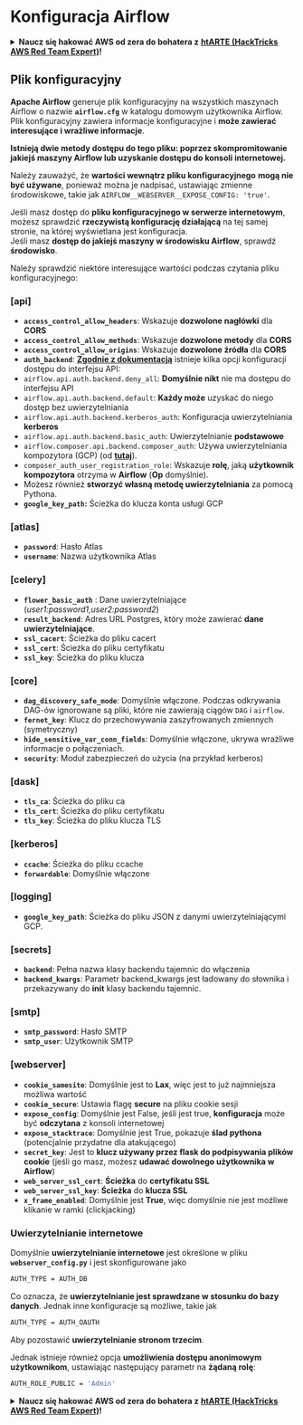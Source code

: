 # Konfiguracja Airflow

<details>

<summary><strong>Naucz się hakować AWS od zera do bohatera z</strong> <a href="https://training.hacktricks.xyz/courses/arte"><strong>htARTE (HackTricks AWS Red Team Expert)</strong></a><strong>!</strong></summary>

Inne sposoby wsparcia HackTricks:

* Jeśli chcesz zobaczyć swoją **firmę reklamowaną w HackTricks** lub **pobrać HackTricks w formacie PDF**, sprawdź [**PLAN SUBSKRYPCJI**](https://github.com/sponsors/carlospolop)!
* Zdobądź [**oficjalne gadżety PEASS & HackTricks**](https://peass.creator-spring.com)
* Odkryj [**Rodzinę PEASS**](https://opensea.io/collection/the-peass-family), naszą kolekcję ekskluzywnych [**NFT**](https://opensea.io/collection/the-peass-family)
* **Dołącz do** 💬 [**grupy Discord**](https://discord.gg/hRep4RUj7f) lub [**grupy telegramowej**](https://t.me/peass) lub **śledź** mnie na **Twitterze** 🐦 [**@hacktricks_live**](https://twitter.com/hacktricks_live)**.**
* **Podziel się swoimi sztuczkami hakerskimi, przesyłając PR-y do** [**HackTricks**](https://github.com/carlospolop/hacktricks) i [**HackTricks Cloud**](https://github.com/carlospolop/hacktricks-cloud) github repos.

</details>

## Plik konfiguracyjny

**Apache Airflow** generuje plik konfiguracyjny na wszystkich maszynach Airflow o nazwie **`airflow.cfg`** w katalogu domowym użytkownika Airflow. Plik konfiguracyjny zawiera informacje konfiguracyjne i **może zawierać interesujące i wrażliwe informacje**.

**Istnieją dwie metody dostępu do tego pliku: poprzez skompromitowanie jakiejś maszyny Airflow lub uzyskanie dostępu do konsoli internetowej.**

Należy zauważyć, że **wartości wewnątrz pliku konfiguracyjnego** **mogą nie być używane**, ponieważ można je nadpisać, ustawiając zmienne środowiskowe, takie jak `AIRFLOW__WEBSERVER__EXPOSE_CONFIG: 'true'`.

Jeśli masz dostęp do **pliku konfiguracyjnego w serwerze internetowym**, możesz sprawdzić **rzeczywistą konfigurację działającą** na tej samej stronie, na której wyświetlana jest konfiguracja.\
Jeśli masz **dostęp do jakiejś maszyny w środowisku Airflow**, sprawdź **środowisko**.

Należy sprawdzić niektóre interesujące wartości podczas czytania pliku konfiguracyjnego:

### \[api]

* **`access_control_allow_headers`**: Wskazuje **dozwolone nagłówki** dla **CORS**
* **`access_control_allow_methods`**: Wskazuje **dozwolone metody** dla **CORS**
* **`access_control_allow_origins`**: Wskazuje **dozwolone źródła** dla **CORS**
* **`auth_backend`**: [**Zgodnie z dokumentacją**](https://airflow.apache.org/docs/apache-airflow/stable/security/api.html) istnieje kilka opcji konfiguracji dostępu do interfejsu API:
* `airflow.api.auth.backend.deny_all`: **Domyślnie nikt** nie ma dostępu do interfejsu API
* `airflow.api.auth.backend.default`: **Każdy może** uzyskać do niego dostęp bez uwierzytelniania
* `airflow.api.auth.backend.kerberos_auth`: Konfiguracja uwierzytelniania **kerberos**
* `airflow.api.auth.backend.basic_auth`: Uwierzytelnianie **podstawowe**
* `airflow.composer.api.backend.composer_auth`: Używa uwierzytelniania kompozytora (GCP) (od [**tutaj**](https://cloud.google.com/composer/docs/access-airflow-api)).
* `composer_auth_user_registration_role`: Wskazuje **rolę**, jaką **użytkownik kompozytora** otrzyma w **Airflow** (**Op** domyślnie).
* Możesz również **stworzyć własną metodę uwierzytelniania** za pomocą Pythona.
* **`google_key_path`:** Ścieżka do klucza konta usługi GCP

### **\[atlas]**

* **`password`**: Hasło Atlas
* **`username`**: Nazwa użytkownika Atlas

### \[celery]

* **`flower_basic_auth`** : Dane uwierzytelniające (_user1:password1,user2:password2_)
* **`result_backend`**: Adres URL Postgres, który może zawierać **dane uwierzytelniające**.
* **`ssl_cacert`**: Ścieżka do pliku cacert
* **`ssl_cert`**: Ścieżka do pliku certyfikatu
* **`ssl_key`**: Ścieżka do pliku klucza

### \[core]

* **`dag_discovery_safe_mode`**: Domyślnie włączone. Podczas odkrywania DAG-ów ignorowane są pliki, które nie zawierają ciągów `DAG` i `airflow`.
* **`fernet_key`**: Klucz do przechowywania zaszyfrowanych zmiennych (symetryczny)
* **`hide_sensitive_var_conn_fields`**: Domyślnie włączone, ukrywa wrażliwe informacje o połączeniach.
* **`security`**: Moduł zabezpieczeń do użycia (na przykład kerberos)

### \[dask]

* **`tls_ca`**: Ścieżka do pliku ca
* **`tls_cert`**: Ścieżka do pliku certyfikatu
* **`tls_key`**: Ścieżka do pliku klucza TLS

### \[kerberos]

* **`ccache`**: Ścieżka do pliku ccache
* **`forwardable`**: Domyślnie włączone

### \[logging]

* **`google_key_path`**: Ścieżka do pliku JSON z danymi uwierzytelniającymi GCP.

### \[secrets]

* **`backend`**: Pełna nazwa klasy backendu tajemnic do włączenia
* **`backend_kwargs`**: Parametr backend\_kwargs jest ładowany do słownika i przekazywany do **init** klasy backendu tajemnic.

### \[smtp]

* **`smtp_password`**: Hasło SMTP
* **`smtp_user`**: Użytkownik SMTP

### \[webserver]

* **`cookie_samesite`**: Domyślnie jest to **Lax**, więc jest to już najmniejsza możliwa wartość
* **`cookie_secure`**: Ustawia flagę **secure** na pliku cookie sesji
* **`expose_config`**: Domyślnie jest False, jeśli jest true, **konfiguracja** może być **odczytana** z konsoli internetowej
* **`expose_stacktrace`**: Domyślnie jest True, pokazuje **ślad pythona** (potencjalnie przydatne dla atakującego)
* **`secret_key`**: Jest to **klucz używany przez flask do podpisywania plików cookie** (jeśli go masz, możesz **udawać dowolnego użytkownika w Airflow**)
* **`web_server_ssl_cert`**: **Ścieżka** do **certyfikatu SSL**
* **`web_server_ssl_key`**: **Ścieżka** do **klucza SSL**
* **`x_frame_enabled`**: Domyślnie jest **True**, więc domyślnie nie jest możliwe klikanie w ramki (clickjacking)

### Uwierzytelnianie internetowe

Domyślnie **uwierzytelnianie internetowe** jest określone w pliku **`webserver_config.py`** i jest skonfigurowane jako
```bash
AUTH_TYPE = AUTH_DB
```
Co oznacza, że **uwierzytelnianie jest sprawdzane w stosunku do bazy danych**. Jednak inne konfiguracje są możliwe, takie jak
```bash
AUTH_TYPE = AUTH_OAUTH
```
Aby pozostawić **uwierzytelnianie stronom trzecim**.

Jednak istnieje również opcja **umożliwienia dostępu anonimowym użytkownikom**, ustawiając następujący parametr na **żądaną rolę**:
```bash
AUTH_ROLE_PUBLIC = 'Admin'
```
<details>

<summary><strong>Naucz się hakować AWS od zera do bohatera z</strong> <a href="https://training.hacktricks.xyz/courses/arte"><strong>htARTE (HackTricks AWS Red Team Expert)</strong></a><strong>!</strong></summary>

Inne sposoby wsparcia HackTricks:

* Jeśli chcesz zobaczyć swoją **firmę reklamowaną w HackTricks** lub **pobrać HackTricks w formacie PDF**, sprawdź [**PLAN SUBSKRYPCJI**](https://github.com/sponsors/carlospolop)!
* Zdobądź [**oficjalne gadżety PEASS & HackTricks**](https://peass.creator-spring.com)
* Odkryj [**Rodzinę PEASS**](https://opensea.io/collection/the-peass-family), naszą kolekcję ekskluzywnych [**NFT**](https://opensea.io/collection/the-peass-family)
* **Dołącz do** 💬 [**grupy Discord**](https://discord.gg/hRep4RUj7f) lub [**grupy telegramowej**](https://t.me/peass) lub **śledź** mnie na **Twitterze** 🐦 [**@hacktricks_live**](https://twitter.com/hacktricks_live)**.**
* **Podziel się swoimi sztuczkami hakerskimi, przesyłając PR-y do** [**HackTricks**](https://github.com/carlospolop/hacktricks) i [**HackTricks Cloud**](https://github.com/carlospolop/hacktricks-cloud) repozytoriów github.

</details>
